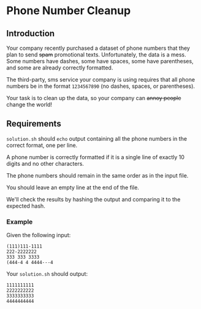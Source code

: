 # Phone Number Cleanup

## Introduction

Your company recently purchased a dataset of phone numbers that they plan to send ~~spam~~ promotional texts. Unfortunately, the data is a mess. Some numbers have dashes, some have spaces, some have parentheses, and some are already correctly formatted.

The third-party, sms service your company is using requires that all phone numbers be in the format `1234567890` (no dashes, spaces, or parentheses). 

Your task is to clean up the data, so your company can ~~annoy people~~ change the world!

## Requirements

`solution.sh` should `echo` output containing all the phone numbers in the correct format, one per line.

A phone number is correctly formatted if it is a single line of exactly 10 digits and no other characters.

The phone numbers should remain in the same order as in the input file.

You should leave an empty line at the end of the file.

We'll check the results by hashing the output and comparing it to the expected hash.

### Example

Given the following input:

```
(111)111-1111
222-2222222
333 333 3333
(444-4 4 4444---4
```

Your `solution.sh` should output:

```
1111111111
2222222222
3333333333
4444444444

```